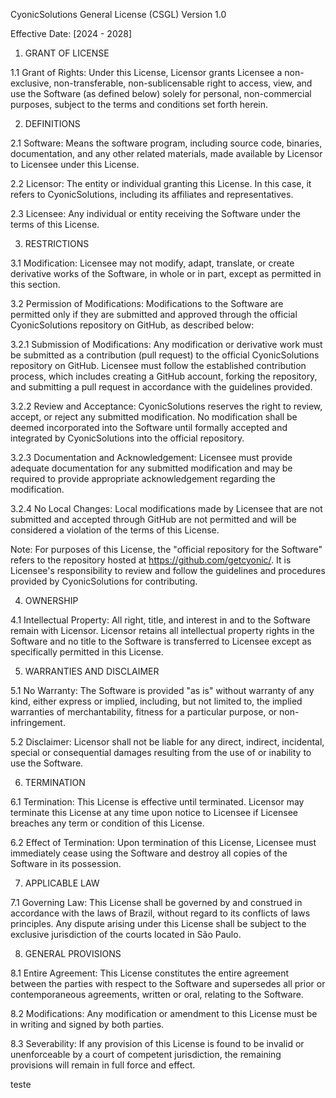 CyonicSolutions General License (CSGL)
Version 1.0

Effective Date: [2024 - 2028]

1. GRANT OF LICENSE

1.1 Grant of Rights: Under this License, Licensor grants Licensee a non-exclusive, non-transferable, non-sublicensable right to access, view, and use the Software (as defined below) solely for personal, non-commercial purposes, subject to the terms and conditions set forth herein.

2. DEFINITIONS

2.1 Software: Means the software program, including source code, binaries, documentation, and any other related materials, made available by Licensor to Licensee under this License.

2.2 Licensor: The entity or individual granting this License. In this case, it refers to CyonicSolutions, including its affiliates and representatives.

2.3 Licensee: Any individual or entity receiving the Software under the terms of this License.

3. RESTRICTIONS

3.1 Modification: Licensee may not modify, adapt, translate, or create derivative works of the Software, in whole or in part, except as permitted in this section.

3.2 Permission of Modifications: Modifications to the Software are permitted only if they are submitted and approved through the official CyonicSolutions repository on GitHub, as described below:

3.2.1 Submission of Modifications: Any modification or derivative work must be submitted as a contribution (pull request) to the official CyonicSolutions repository on GitHub. Licensee must follow the established contribution process, which includes creating a GitHub account, forking the repository, and submitting a pull request in accordance with the guidelines provided.

3.2.2 Review and Acceptance: CyonicSolutions reserves the right to review, accept, or reject any submitted modification. No modification shall be deemed incorporated into the Software until formally accepted and integrated by CyonicSolutions into the official repository.

3.2.3 Documentation and Acknowledgement: Licensee must provide adequate documentation for any submitted modification and may be required to provide appropriate acknowledgement regarding the modification.

3.2.4 No Local Changes: Local modifications made by Licensee that are not submitted and accepted through GitHub are not permitted and will be considered a violation of the terms of this License.

Note: For purposes of this License, the "official repository for the Software" refers to the repository hosted at https://github.com/getcyonic/. It is Licensee's responsibility to review and follow the guidelines and procedures provided by CyonicSolutions for contributing.

4. OWNERSHIP

4.1 Intellectual Property: All right, title, and interest in and to the Software remain with Licensor. Licensor retains all intellectual property rights in the Software and no title to the Software is transferred to Licensee except as specifically permitted in this License.

5. WARRANTIES AND DISCLAIMER

5.1 No Warranty: The Software is provided "as is" without warranty of any kind, either express or implied, including, but not limited to, the implied warranties of merchantability, fitness for a particular purpose, or non-infringement.

5.2 Disclaimer: Licensor shall not be liable for any direct, indirect, incidental, special or consequential damages resulting from the use of or inability to use the Software.

6. TERMINATION

6.1 Termination: This License is effective until terminated. Licensor may terminate this License at any time upon notice to Licensee if Licensee breaches any term or condition of this License.

6.2 Effect of Termination: Upon termination of this License, Licensee must immediately cease using the Software and destroy all copies of the Software in its possession.

7. APPLICABLE LAW

7.1 Governing Law: This License shall be governed by and construed in accordance with the laws of Brazil, without regard to its conflicts of laws principles. Any dispute arising under this License shall be subject to the exclusive jurisdiction of the courts located in São Paulo.

8. GENERAL PROVISIONS

8.1 Entire Agreement: This License constitutes the entire agreement between the parties with respect to the Software and supersedes all prior or contemporaneous agreements, written or oral, relating to the Software.

8.2 Modifications: Any modification or amendment to this License must be in writing and signed by both parties.

8.3 Severability: If any provision of this License is found to be invalid or unenforceable by a court of competent jurisdiction, the remaining provisions will remain in full force and effect.

teste